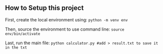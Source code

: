 ## How to Setup this project

First, create the local environment using:
`python -m venv env`

Then, source the environment to use command line:
`source env/bin/activate`

Last, run the main file:
`python calculator.py #add > result.txt to save it in the txt`
